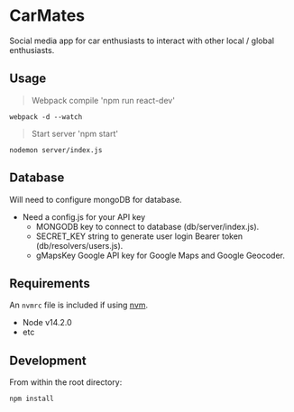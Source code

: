 # CarMates
Social media app for car enthusiasts to interact with other local / global enthusiasts.

## Usage ##
> Webpack compile 'npm run react-dev'
```
webpack -d --watch
```
> Start server 'npm start'
```
nodemon server/index.js
```

## Database ##
Will need to configure mongoDB for database.
* Need a config.js for your API key
  * MONGODB key to connect to database (db/server/index.js).
  * SECRET_KEY string to generate user login Bearer token (db/resolvers/users.js).
  * gMapsKey Google API key for Google Maps and Google Geocoder.

## Requirements ##
An `nvmrc` file is included if using [nvm](https://github.com/nvm-sh/nvm).
* Node v14.2.0
* etc

## Development ##
From within the root directory:
```
npm install
```
